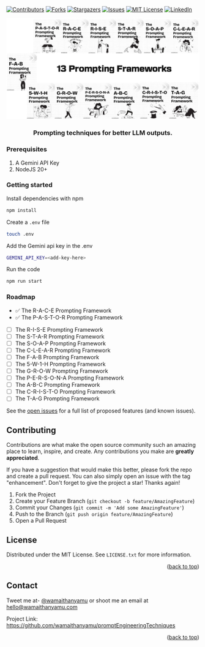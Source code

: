 <div id="top"></div>
<!--
*** Thanks for checking out the Best-README-Template. If you have a suggestion
*** that would make this better, please fork the repo and create a pull request
*** or simply open an issue with the tag "enhancement".
*** Don't forget to give the project a star!
*** Thanks again! Now go create something AMAZING! :D
-->



<!-- PROJECT SHIELDS -->
<!--
*** I'm using markdown "reference style" links for readability.
*** Reference links are enclosed in brackets [ ] instead of parentheses ( ).
*** See the bottom of this document for the declaration of the reference variables
*** for contributors-url, forks-url, etc. This is an optional, concise syntax you may use.
*** https://www.markdownguide.org/basic-syntax/#reference-style-links
-->
[![Contributors][contributors-shield]][contributors-url]
[![Forks][forks-shield]][forks-url]
[![Stargazers][stars-shield]][stars-url]
[![Issues][issues-shield]][issues-url]
[![MIT License][license-shield]][license-url]
[![LinkedIn][linkedin-shield]][linkedin-url]


<!-- PROJECT LOGO -->
![promptEngineeringTechniques](./Images/cover.jpg)
<!-- Accompanying blog can be found [here](https://wamaithanyamu.com/
) -->
<div>
<h3 align="center">Prompting techniques for better LLM outputs.
</h3>


</div>

<!-- GETTING STARTED -->
### Prerequisites

1. A Gemini API Key
2. NodeJS 20+

### Getting started
Install dependencies with npm
```sh
npm install
```
Create a `.env` file
```sh
touch .env
```
Add the Gemini api key in the .env
```sh
GEMINI_API_KEY=<add-key-here>
```
Run the code
```sh
npm run start
```

### Roadmap

- ✅ The R-A-C-E Prompting Framework
- ✅ The P-A-S-T-O-R Prompting Framework
- [ ] The R-I-S-E Prompting Framework
- [ ] The S-T-A-R Prompting Framework
- [ ] The S-O-A-P Prompting Framework
- [ ] The C-L-E-A-R Prompting Framework
- [ ] The F-A-B Prompting Framework
- [ ] The 5-W-1-H Prompting Framework
- [ ] The G-R-O-W Prompting Framework
- [ ] The P-E-R-S-O-N-A Prompting Framework
- [ ] The A-B-C Prompting Framework
- [ ] The C-R-I-S-T-O Prompting Framework
- [ ] The T-A-G Prompting Framework

See the [open issues](https://github.com/wamaithanyamu/promptEngineeringTechniques/issues) for a full list of proposed features (and known issues).



<!-- CONTRIBUTING -->
## Contributing

Contributions are what make the open source community such an amazing place to learn, inspire, and create. Any contributions you make are **greatly appreciated**.

If you have a suggestion that would make this better, please fork the repo and create a pull request. You can also simply open an issue with the tag "enhancement".
Don't forget to give the project a star! Thanks again!

1. Fork the Project
2. Create your Feature Branch (`git checkout -b feature/AmazingFeature`)
3. Commit your Changes (`git commit -m 'Add some AmazingFeature'`)
4. Push to the Branch (`git push origin feature/AmazingFeature`)
5. Open a Pull Request


<!-- LICENSE -->
## License

Distributed under the MIT License. See `LICENSE.txt` for more information.
<p align="right">(<a href="#top">back to top</a>)</p>



<!-- CONTACT -->
## Contact
Tweet me at- [@wamaithanyamu](https://twitter.com/wamaithanyamu) or shoot me an email at hello@wamaithanyamu.com

Project Link: [https://github.com/wamaithanyamu/promptEngineeringTechniques
](https://github.com/wamaithanyamu/promptEngineeringTechniques)

<p align="right">(<a href="#top">back to top</a>)</p>



<!-- MARKDOWN LINKS & IMAGES -->
<!-- https://www.markdownguide.org/basic-syntax/#reference-style-links -->
[contributors-shield]: https://img.shields.io/github/contributors/wamaithanyamu/promptEngineeringTechniques.svg?style=for-the-badge

[contributors-url]: https://github.com/wamaithanyamu/promptEngineeringTechniques/graphs/contributors

[forks-shield]: https://img.shields.io/github/forks/wamaithanyamu/promptEngineeringTechniques.svg?style=for-the-badge

[forks-url]: https://github.com/wamaithanyamu/promptEngineeringTechniques/network/members

[stars-shield]: https://img.shields.io/github/stars/wamaithanyamu/promptEngineeringTechniques.svg?style=for-the-badge

[stars-url]: https://github.com/wamaithanyamu/promptEngineeringTechniques/stargazers


[issues-shield]: https://img.shields.io/github/issues/wamaithanyamu/promptEngineeringTechniques.svg?style=for-the-badge

[issues-url]: https://github.com/wamaithanyamu/promptEngineeringTechniques/issues

[license-shield]: https://img.shields.io/github/license/wamaithanyamu/promptEngineeringTechniques.svg?style=for-the-badge


[license-url]: https://github.com/wamaithanyamu/promptEngineeringTechniques/blob/master/LICENSE.txt

[linkedin-shield]: https://img.shields.io/badge/-LinkedIn-black.svg?style=for-the-badge&logo=linkedin&colorB=555
[linkedin-url]: https://linkedin.com/in/wamaithanyamu
[product-screenshot]: Images/cover.jpg
